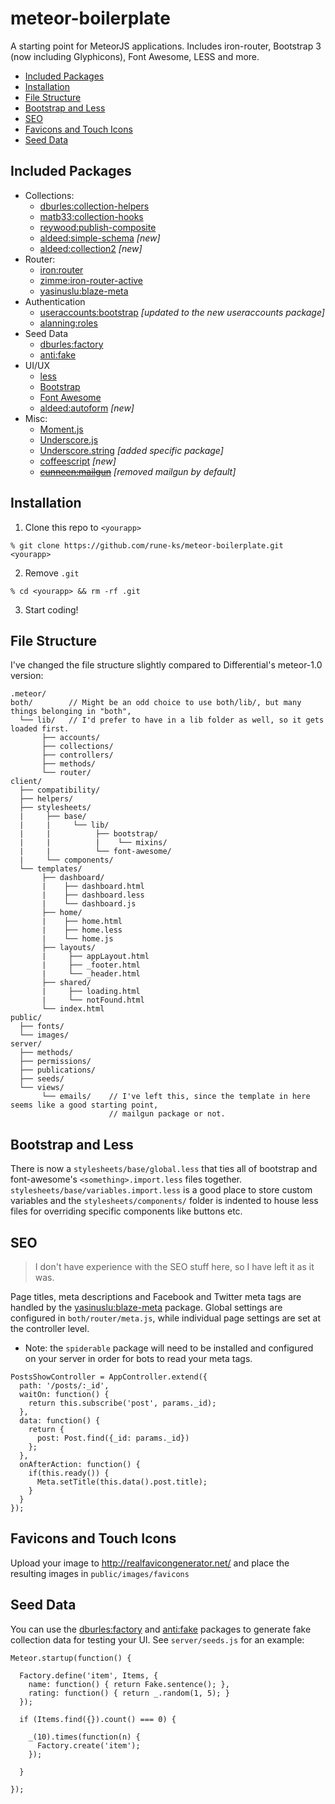# meteor-boilerplate

A starting point for MeteorJS applications. Includes iron-router, Bootstrap 3 (now including Glyphicons), Font Awesome, LESS and more.

* [Included Packages](#included-packages)
* [Installation](#installation)
* [File Structure](#file-structure)
* [Bootstrap and Less](#bootstrap-and-less)
* [SEO](#seo)
* [Favicons and Touch Icons](#favicons-and-touch-icons)
* [Seed Data](#seed-data)

## <a name="included-packages"></a> Included Packages

* Collections:
  * [dburles:collection-helpers](https://github.com/dburles/meteor-collection-helpers)
  * [matb33:collection-hooks](https://github.com/matb33/meteor-collection-hooks)
  * [reywood:publish-composite](https://github.com/englue/meteor-publish-composite)
  * [aldeed:simple-schema](https://github.com/aldeed/meteor-simple-schema/) _[new]_
  * [aldeed:collection2](https://github.com/aldeed/meteor-collection2) _[new]_
* Router:
  * [iron:router](https://github.com/EventedMind/iron-router)
  * [zimme:iron-router-active](https://github.com/zimme/meteor-iron-router-active)
  * [yasinuslu:blaze-meta](https://github.com/yasinuslu/blaze-meta)
* Authentication
  * [useraccounts:bootstrap](https://github.com/meteor-useraccounts/bootstrap) _[updated to the new useraccounts package]_
  * [alanning:roles](https://github.com/alanning/meteor-roles)
* Seed Data
  * [dburles:factory](https://github.com/percolatestudio/meteor-factory)
  * [anti:fake](https://github.com/anticoders/meteor-fake/)
* UI/UX
  * [less](http://lesscss.org)
  * [Bootstrap](http://getbootstrap.com)
  * [Font Awesome](http://fontawesome.io)
  * [aldeed:autoform](https://github.com/aldeed/meteor-autoform) _[new]_
* Misc:
  * [Moment.js](http://momentjs.com/)
  * [Underscore.js](http://underscorejs.org/)
  * [Underscore.string](https://github.com/wizonesolutions/meteor-underscore-string/) _[added specific package]_
  * [coffeescript](http://coffeescript.org/) _[new]_
  * ~~[cunneen:mailgun](https://github.com/cunneen/meteor-mailgun)~~ _[removed mailgun by default]_

## <a name="installation"></a> Installation

1. Clone this repo to `<yourapp>`

  `% git clone https://github.com/rune-ks/meteor-boilerplate.git <yourapp>`

2. Remove `.git`

  `% cd <yourapp> && rm -rf .git`

3. Start coding!

## <a name="file-structure"></a> File Structure

I've changed the file structure slightly compared to Differential's meteor-1.0 version:

```
.meteor/
both/        // Might be an odd choice to use both/lib/, but many things belonging in "both",
  └── lib/   // I'd prefer to have in a lib folder as well, so it gets loaded first.
       ├── accounts/
       ├── collections/
       ├── controllers/
       ├── methods/
       └── router/
client/
  ├── compatibility/
  ├── helpers/
  ├── stylesheets/
  |     ├── base/
  |     |     └── lib/
  |     |          ├── bootstrap/
  |     |          |    └── mixins/
  |     |          └── font-awesome/
  |     └── components/
  └── templates/
       ├── dashboard/
       |    ├── dashboard.html
       |    ├── dashboard.less
       |    └── dashboard.js
       ├── home/
       |    ├── home.html
       |    ├── home.less
       |    └── home.js
       ├── layouts/
       |     ├── appLayout.html
       |     ├── _footer.html
       |     └── _header.html
       ├── shared/     
       |     ├── loading.html
       |     └── notFound.html
       └── index.html
public/
  ├── fonts/
  └── images/
server/
  ├── methods/
  ├── permissions/
  ├── publications/
  ├── seeds/
  └── views/
       └── emails/    // I've left this, since the template in here seems like a good starting point,
                      // mailgun package or not.
```

## <a name="bootstrap-and-less"></a> Bootstrap and Less

There is now a `stylesheets/base/global.less` that ties all of bootstrap and font-awesome's `<something>.import.less` files together. `stylesheets/base/variables.import.less` is a good place to store custom variables and the `stylesheets/components/` folder is indented to house less files for overriding specific components like buttons etc.

## <a name="seo"></a> SEO

> I don't have experience with the SEO stuff here, so I have left it as it was.

Page titles, meta descriptions and Facebook and Twitter meta tags are handled by the [yasinuslu:blaze-meta](https://github.com/yasinuslu/blaze-meta) package. Global settings are configured in `both/router/meta.js`, while individual page settings are set at the controller level.

* Note: the `spiderable` package will need to be installed and configured on your server in order for bots to read your meta tags.

```
PostsShowController = AppController.extend({
  path: '/posts/:_id',
  waitOn: function() {
    return this.subscribe('post', params._id);
  },
  data: function() {
    return {
      post: Post.find({_id: params._id})
    };
  },
  onAfterAction: function() {
    if(this.ready()) {
      Meta.setTitle(this.data().post.title);
    }
  }
});
```

## <a name="favicons-and-touch-icons"></a> Favicons and Touch Icons

Upload your image to http://realfavicongenerator.net/ and place the resulting images in `public/images/favicons`

## Seed Data

You can use the [dburles:factory](https://github.com/percolatestudio/meteor-factory) and [anti:fake](https://github.com/anticoders/meteor-fake/) packages to generate fake collection data for testing your UI. See `server/seeds.js` for an example:

```
Meteor.startup(function() {

  Factory.define('item', Items, {
    name: function() { return Fake.sentence(); },
    rating: function() { return _.random(1, 5); }
  });

  if (Items.find({}).count() === 0) {

    _(10).times(function(n) {
      Factory.create('item');
    });

  }

});

```
